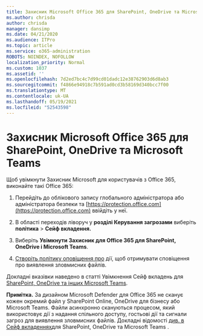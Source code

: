 ```yaml
---
title: Захисник Microsoft Office 365 для SharePoint, OneDrive та Microsoft Teams
ms.author: chrisda
author: chrisda
manager: dansimp
ms.date: 04/21/2020
ms.audience: ITPro
ms.topic: article
ms.service: o365-administration
ROBOTS: NOINDEX, NOFOLLOW
localization_priority: Normal
ms.custom: 1037
ms.assetid: ''
ms.openlocfilehash: 7d2ed7bc4c7d99cd01dadc12e38762903d6d8ab3
ms.sourcegitcommit: f4866e94918c7b591ad0cd3b58169d340bcc7f00
ms.translationtype: MT
ms.contentlocale: uk-UA
ms.lasthandoff: 05/19/2021
ms.locfileid: "52543598"
---
```

# <a name="microsoft-defender-for-office-365-for-sharepoint-onedrive-and-microsoft-teams"></a>Захисник Microsoft Office 365 для SharePoint, OneDrive та Microsoft Teams

Щоб увімкнути Захисник Microsoft для користувачів з Office 365, виконайте такі Office 365:

1. Перейдіть до облікового запису глобального адміністратора або адміністратора безпеки та [https://protection.office.com](https://protection.office.com) ввійдіть у неї.

2. В області переходів ліворуч у **розділі Керування загрозами** виберіть **політика** \> **Сейф вкладення.**

3. Виберіть **Увімкнути Захисник для Office 365 для SharePoint, OneDrive і Microsoft Teams**.

4. [Створіть політику оповіщення про](/microsoft-365/compliance/create-activity-alerts) дії, щоб отримувати сповіщення про виявлення зловмисних файлів.

Докладні вказівки наведено в статті Увімкнення Сейф вкладень для [SharePoint, OneDrive та інших Microsoft Teams](/microsoft-365/security/office-365-security/turn-on-atp-for-spo-odb-and-teams).

**Примітка.** За дизайном Microsoft Defender для Office 365 не сканує кожен окремий файл у SharePoint Online, OneDrive для бізнесу або Microsoft Teams. Файли асинхронно скануються процесом, який використовує дії з надання спільного доступу, гостьові дії та сигнали загроз для виявлення зловмисних файлів. Докладні відомості [див. в Сейф вкладеннях](/microsoft-365/security/office-365-security/atp-for-spo-odb-and-teams)для SharePoint, OneDrive та Microsoft Teams .
